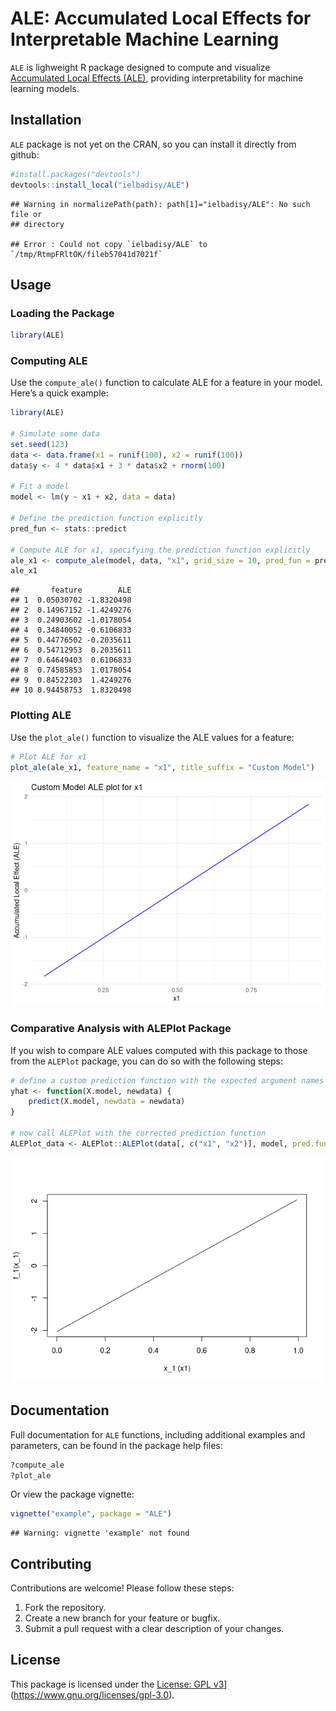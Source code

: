 
# ALE: Accumulated Local Effects for Interpretable Machine Learning

`ALE` is lighweight R package designed to compute and visualize
[Accumulated Local Effects (ALE)](https://arxiv.org/pdf/1612.08468),
providing interpretability for machine learning models.

## Installation

`ALE` package is not yet on the CRAN, so you can install it directly
from github:

``` r
#install.packages("devtools")
devtools::install_local("ielbadisy/ALE")
```

    ## Warning in normalizePath(path): path[1]="ielbadisy/ALE": No such file or
    ## directory

    ## Error : Could not copy `ielbadisy/ALE` to `/tmp/RtmpFRltOK/fileb57041d7021f`

## Usage

### Loading the Package

``` r
library(ALE)
```

### Computing ALE

Use the `compute_ale()` function to calculate ALE for a feature in your
model. Here’s a quick example:

``` r
library(ALE)

# Simulate some data
set.seed(123)
data <- data.frame(x1 = runif(100), x2 = runif(100))
data$y <- 4 * data$x1 + 3 * data$x2 + rnorm(100)

# Fit a model
model <- lm(y ~ x1 + x2, data = data)

# Define the prediction function explicitly
pred_fun <- stats::predict

# Compute ALE for x1, specifying the prediction function explicitly
ale_x1 <- compute_ale(model, data, "x1", grid_size = 10, pred_fun = pred_fun)
ale_x1
```

    ##       feature        ALE
    ## 1  0.05030702 -1.8320498
    ## 2  0.14967152 -1.4249276
    ## 3  0.24903602 -1.0178054
    ## 4  0.34840052 -0.6106833
    ## 5  0.44776502 -0.2035611
    ## 6  0.54712953  0.2035611
    ## 7  0.64649403  0.6106833
    ## 8  0.74585853  1.0178054
    ## 9  0.84522303  1.4249276
    ## 10 0.94458753  1.8320498

### Plotting ALE

Use the `plot_ale()` function to visualize the ALE values for a feature:

``` r
# Plot ALE for x1
plot_ale(ale_x1, feature_name = "x1", title_suffix = "Custom Model")
```

![](README_files/figure-gfm/unnamed-chunk-4-1.png)<!-- -->

### Comparative Analysis with ALEPlot Package

If you wish to compare ALE values computed with this package to those
from the `ALEPlot` package, you can do so with the following steps:

``` r
# define a custom prediction function with the expected argument names
yhat <- function(X.model, newdata) {
    predict(X.model, newdata = newdata)
}

# now call ALEPlot with the corrected prediction function
ALEPlot_data <- ALEPlot::ALEPlot(data[, c("x1", "x2")], model, pred.fun = yhat, J = 1, K = 10)
```

![](README_files/figure-gfm/unnamed-chunk-5-1.png)<!-- -->

## Documentation

Full documentation for `ALE` functions, including additional examples
and parameters, can be found in the package help files:

``` r
?compute_ale
?plot_ale
```

Or view the package vignette:

``` r
vignette("example", package = "ALE")
```

    ## Warning: vignette 'example' not found

## Contributing

Contributions are welcome! Please follow these steps:

1.  Fork the repository.
2.  Create a new branch for your feature or bugfix.
3.  Submit a pull request with a clear description of your changes.

## License

This package is licensed under the [License: GPL
v3](https://img.shields.io/badge/license-GPL--3-blue.svg)\](<https://www.gnu.org/licenses/gpl-3.0>).

